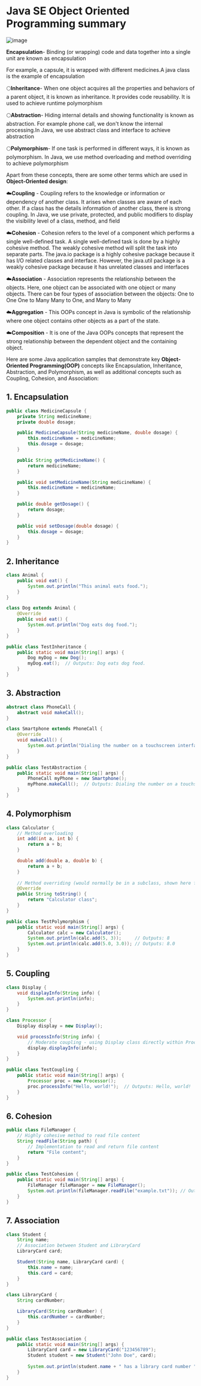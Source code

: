 # Java SE Object Oriented Programming summary

![image](https://github.com/luiscoco/JavaSE_OOP_summary/assets/32194879/128a1cc7-4a06-41b6-be29-907017774d1c)

**Encapsulation**- Binding (or wrapping) code and data together into a single unit are known as encapsulation

For example, a capsule, it is wrapped with different medicines.A java class is the example of encapsulation

🌕**Inheritance**- When one object acquires all the properties and behaviors of a parent object, it is known as inheritance. It provides code reusability. It is used to achieve runtime polymorphism

🌕**Abstraction**- Hiding internal details and showing functionality is known as abstraction. For example phone call, we don't know the internal processing.In Java, we use abstract class and interface to achieve abstraction

🌕**Polymorphism**- If one task is performed in different ways, it is known as polymorphism. In Java, we use method overloading and method overriding to achieve polymorphism

Apart from these concepts, there are some other terms which are used in **Object-Oriented design**:

☁️**Coupling** - Coupling refers to the knowledge or information or dependency of another class. It arises when classes are aware of each other. If a class has the details information of another class, there is strong coupling. In Java, we use private, protected, and public modifiers to display the visibility level of a class, method, and field

☁️**Cohesion** - Cohesion refers to the level of a component which performs a single well-defined task. A single well-defined task is done by a highly cohesive method. The weakly cohesive method will split the task into separate parts. The java.io package is a highly cohesive package because it has I/O related classes and interface. However, the java.util package is a weakly cohesive package because it has unrelated classes and interfaces

☁️**Association** - Association represents the relationship between the objects. Here, one object can be associated with one object or many objects. There can be four types of association between the objects:
One to One One to Many Many to One, and Many to Many

☁️**Aggregation** - This OOPs concept in Java is symbolic of the relationship where one object contains other objects as a part of the state.

☁️**Composition** - It is one of the Java OOPs concepts that represent the strong relationship between the dependent object and the containing object.

Here are some Java application samples that demonstrate key **Object-Oriented Programming(OOP)** concepts like Encapsulation, Inheritance, Abstraction, and Polymorphism, as well as additional concepts such as Coupling, Cohesion, and Association:

## 1. Encapsulation

```java
public class MedicineCapsule {
    private String medicineName;
    private double dosage;

    public MedicineCapsule(String medicineName, double dosage) {
        this.medicineName = medicineName;
        this.dosage = dosage;
    }

    public String getMedicineName() {
        return medicineName;
    }

    public void setMedicineName(String medicineName) {
        this.medicineName = medicineName;
    }

    public double getDosage() {
        return dosage;
    }

    public void setDosage(double dosage) {
        this.dosage = dosage;
    }
}
```

## 2. Inheritance

```java
class Animal {
    public void eat() {
        System.out.println("This animal eats food.");
    }
}

class Dog extends Animal {
    @Override
    public void eat() {
        System.out.println("Dog eats dog food.");
    }
}

public class TestInheritance {
    public static void main(String[] args) {
        Dog myDog = new Dog();
        myDog.eat();  // Outputs: Dog eats dog food.
    }
}
```

## 3. Abstraction

```java
abstract class PhoneCall {
    abstract void makeCall();
}

class Smartphone extends PhoneCall {
    @Override
    void makeCall() {
        System.out.println("Dialing the number on a touchscreen interface.");
    }
}

public class TestAbstraction {
    public static void main(String[] args) {
        PhoneCall myPhone = new Smartphone();
        myPhone.makeCall();  // Outputs: Dialing the number on a touchscreen interface.
    }
}
```

## 4. Polymorphism

```java
class Calculator {
    // Method overloading
    int add(int a, int b) {
        return a + b;
    }

    double add(double a, double b) {
        return a + b;
    }
    
    // Method overriding (would normally be in a subclass, shown here for simplicity)
    @Override
    public String toString() {
        return "Calculator class";
    }
}

public class TestPolymorphism {
    public static void main(String[] args) {
        Calculator calc = new Calculator();
        System.out.println(calc.add(5, 3));     // Outputs: 8
        System.out.println(calc.add(5.0, 3.0)); // Outputs: 8.0
    }
}
```

## 5. Coupling

```java
class Display {
    void displayInfo(String info) {
        System.out.println(info);
    }
}

class Processor {
    Display display = new Display();

    void processInfo(String info) {
        // Moderate coupling - using Display class directly within Processor class
        display.displayInfo(info);
    }
}

public class TestCoupling {
    public static void main(String[] args) {
        Processor proc = new Processor();
        proc.processInfo("Hello, world!");  // Outputs: Hello, world!
    }
}
```

## 6. Cohesion

```java
public class FileManager {
    // Highly cohesive method to read file content
    String readFile(String path) {
        // Implementation to read and return file content
        return "File content";
    }
}

public class TestCohesion {
    public static void main(String[] args) {
        FileManager fileManager = new FileManager();
        System.out.println(fileManager.readFile("example.txt")); // Outputs: File content
    }
}
```

## 7. Association

```java
class Student {
    String name;
    // Association between Student and LibraryCard
    LibraryCard card; 

    Student(String name, LibraryCard card) {
        this.name = name;
        this.card = card;
    }
}

class LibraryCard {
    String cardNumber;

    LibraryCard(String cardNumber) {
        this.cardNumber = cardNumber;
    }
}

public class TestAssociation {
    public static void main(String[] args) {
        LibraryCard card = new LibraryCard("123456789");
        Student student = new Student("John Doe", card);
        
        System.out.println(student.name + " has a library card number " + student.card.cardNumber); // Outputs: John Doe has a library card number 123456789
    }
}
```


